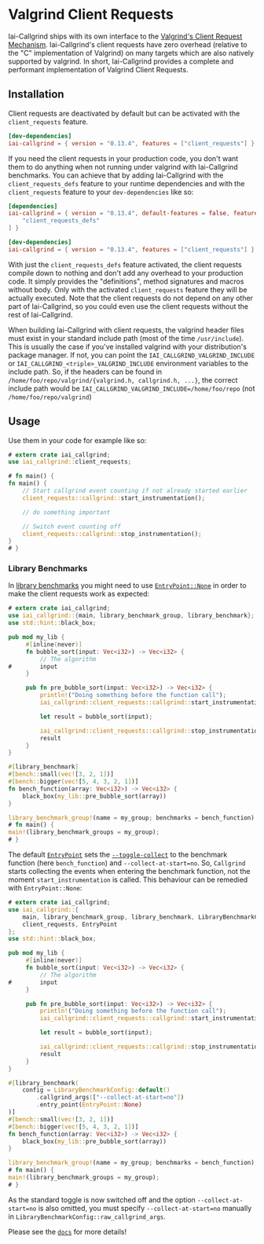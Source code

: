 # Valgrind Client Requests

Iai-Callgrind ships with its own interface to the [Valgrind's Client Request
Mechanism](https://valgrind.org/docs/manual/manual-core-adv.html#manual-core-adv.clientreq).
Iai-Callgrind's client requests have zero overhead (relative to the "C"
implementation of Valgrind) on many targets which are also natively supported by
valgrind. In short, Iai-Callgrind provides a complete and performant
implementation of Valgrind Client Requests.

## Installation

Client requests are deactivated by default but can be activated with the
`client_requests` feature.

```toml
[dev-dependencies]
iai-callgrind = { version = "0.13.4", features = ["client_requests"] }
```

If you need the client requests in your production code, you don't want them to
do anything when not running under valgrind with Iai-Callgrind benchmarks. You
can achieve that by adding Iai-Callgrind with the `client_requests_defs` feature
to your runtime dependencies and with the `client_requests` feature to your
`dev-dependencies` like so:

```toml
[dependencies]
iai-callgrind = { version = "0.13.4", default-features = false, features = [
    "client_requests_defs"
] }

[dev-dependencies]
iai-callgrind = { version = "0.13.4", features = ["client_requests"] }
```

With just the `client_requests_defs` feature activated, the client requests
compile down to nothing and don't add any overhead to your production code. It
simply provides the "definitions", method signatures and macros without body.
Only with the activated `client_requests` feature they will be actually
executed. Note that the client requests do not depend on any other part of
Iai-Callgrind, so you could even use the client requests without the rest of
Iai-Callgrind.

When building Iai-Callgrind with client requests, the valgrind header files must
exist in your standard include path (most of the time `/usr/include`). This is
usually the case if you've installed valgrind with your distribution's package
manager. If not, you can point the `IAI_CALLGRIND_VALGRIND_INCLUDE` or
`IAI_CALLGRIND_<triple>_VALGRIND_INCLUDE` environment variables to the include
path. So, if the headers can be found in `/home/foo/repo/valgrind/{valgrind.h,
callgrind.h, ...}`, the correct include path would be
`IAI_CALLGRIND_VALGRIND_INCLUDE=/home/foo/repo` (not `/home/foo/repo/valgrind`)

## Usage

Use them in your code for example like so:

```rust
# extern crate iai_callgrind;
use iai_callgrind::client_requests;

# fn main() {
fn main() {
    // Start callgrind event counting if not already started earlier
    client_requests::callgrind::start_instrumentation();

    // do something important

    // Switch event counting off
    client_requests::callgrind::stop_instrumentation();
}
# }
```

### Library Benchmarks

In [library benchmarks](./benchmarks/library_benchmarks.md) you might need to
use [`EntryPoint::None`][EntryPoint] in order to make the client requests work
as expected:

```rust
# extern crate iai_callgrind;
use iai_callgrind::{main, library_benchmark_group, library_benchmark};
use std::hint::black_box;

pub mod my_lib {
     #[inline(never)]
     fn bubble_sort(input: Vec<i32>) -> Vec<i32> {
         // The algorithm
#        input
     }

     pub fn pre_bubble_sort(input: Vec<i32>) -> Vec<i32> {
         println!("Doing something before the function call");
         iai_callgrind::client_requests::callgrind::start_instrumentation();

         let result = bubble_sort(input);

         iai_callgrind::client_requests::callgrind::stop_instrumentation();
         result
     }
}

#[library_benchmark]
#[bench::small(vec![3, 2, 1])]
#[bench::bigger(vec![5, 4, 3, 2, 1])]
fn bench_function(array: Vec<i32>) -> Vec<i32> {
    black_box(my_lib::pre_bubble_sort(array))
}

library_benchmark_group!(name = my_group; benchmarks = bench_function);
# fn main() {
main!(library_benchmark_groups = my_group);
# }
```

The default [`EntryPoint`][EntryPoint] sets the [`--toggle-collect`][Callgrind
Arguments] to the benchmark function (here `bench_function`) and
`--collect-at-start=no`. So, `Callgrind` starts collecting the events when
entering the benchmark function, not the moment `start_instrumentation` is
called. This behaviour can be remedied with `EntryPoint::None`:

```rust
# extern crate iai_callgrind;
use iai_callgrind::{
    main, library_benchmark_group, library_benchmark, LibraryBenchmarkConfig,
    client_requests, EntryPoint
};
use std::hint::black_box;

pub mod my_lib {
     #[inline(never)]
     fn bubble_sort(input: Vec<i32>) -> Vec<i32> {
         // The algorithm
#        input
     }

     pub fn pre_bubble_sort(input: Vec<i32>) -> Vec<i32> {
         println!("Doing something before the function call");
         iai_callgrind::client_requests::callgrind::start_instrumentation();

         let result = bubble_sort(input);

         iai_callgrind::client_requests::callgrind::stop_instrumentation();
         result
     }
}

#[library_benchmark(
    config = LibraryBenchmarkConfig::default()
        .callgrind_args(["--collect-at-start=no"])
        .entry_point(EntryPoint::None)
)]
#[bench::small(vec![3, 2, 1])]
#[bench::bigger(vec![5, 4, 3, 2, 1])]
fn bench_function(array: Vec<i32>) -> Vec<i32> {
    black_box(my_lib::pre_bubble_sort(array))
}

library_benchmark_group!(name = my_group; benchmarks = bench_function);
# fn main() {
main!(library_benchmark_groups = my_group);
# }
```

As the standard toggle is now switched off and the option
`--collect-at-start=no` is also omitted, you must specify
`--collect-at-start=no` manually in
`LibraryBenchmarkConfig::raw_callgrind_args`.

Please see the
[`docs`](https://docs.rs/iai-callgrind/0.13.4/iai_callgrind/client_requests) for
more details!

[Callgrind Arguments]: https://valgrind.org/docs/manual/cl-manual.html#cl-manual.options

[EntryPoint]: https://docs.rs/iai-callgrind/0.13.4/iai_callgrind/enum.EntryPoint.html
